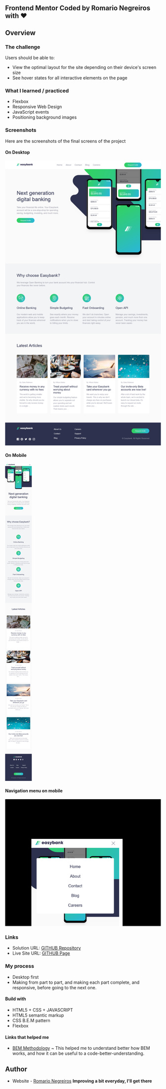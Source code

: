 ## Frontend Mentor Coded by Romario Negreiros with ❤

## Overview

### The challenge

Users should be able to:

- View the optimal layout for the site depending on their device's screen size
- See hover states for all interactive elements on the page

### What I learned / practiced

+ Flexbox
+ Responsive Web Design
+ JavaScript events
+ Positioning background images

### Screenshots

Here are the screenshots of the final screens of the project

#### On Desktop
![](./images/desktop.png)

#### On Mobile
![](./images/mobile.png)

#### Navigation menu on mobile
![](./images/mobileNav.png)

### Links

- Solution URL: [GITHUB Repository](https://github.com/Romario-Negreiros/Easybank)
- Live Site URL: [GITHUB Page](https://romario-negreiros.github.io/Easybank/)

### My process

- Desktop first
- Making from part to part, and making each part complete, and responsive, before going to the next one.

#### Build with

- HTML5 + CSS + JAVASCRIPT
- HTML5 semantic markup
- CSS B.E.M pattern
- Flexbox

#### Links that helped me

- [BEM Methodology](http://getbem.com/introduction/) ~ This helped me to understand better how BEM works, and how it can be useful to a code-better-understanding.

## Author

- Website - [Romario Negreiros](https://romario-negreiros.github.io/Romario-frontend/) 
**Improving a bit everyday, I'll get there**









    

